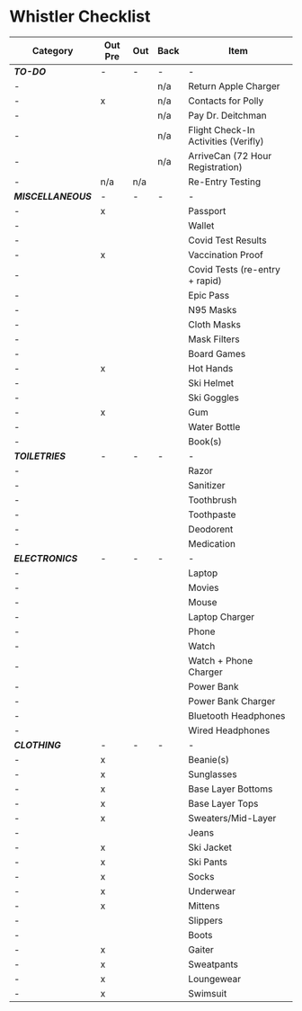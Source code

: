 # Whistler Checklist

|Category|Out Pre|Out|Back|Item|
|---|---|---|---|---|
|***TO-DO***|-|-|-|-|
|-|||n/a|Return Apple Charger|
|-|x||n/a|Contacts for Polly|
|-|||n/a|Pay Dr. Deitchman|
|-|||n/a|Flight Check-In Activities (Verifly)|
|-|||n/a|ArriveCan (72 Hour Registration)|
|-|n/a|n/a||Re-Entry Testing|
|***MISCELLANEOUS***|-|-|-|-|
|-|x|||Passport|
|-||||Wallet|
|-||||Covid Test Results|
|-|x|||Vaccination Proof|
|-||||Covid Tests (re-entry + rapid)|
|-||||Epic Pass|
|-||||N95 Masks|
|-||||Cloth Masks|
|-||||Mask Filters|
|-||||Board Games|
|-|x|||Hot Hands|
|-||||Ski Helmet|
|-||||Ski Goggles|
|-|x|||Gum|
|-||||Water Bottle|
|-||||Book(s)|
|***TOILETRIES***|-|-|-|-|
|-||||Razor|
|-||||Sanitizer|
|-||||Toothbrush|
|-||||Toothpaste|
|-||||Deodorent|
|-||||Medication|
|***ELECTRONICS***|-|-|-|-|
|-||||Laptop|
|-||||Movies|
|-||||Mouse|
|-||||Laptop Charger|
|-||||Phone|
|-||||Watch|
|-||||Watch + Phone Charger|
|-||||Power Bank|
|-||||Power Bank Charger|
|-||||Bluetooth Headphones|
|-||||Wired Headphones|
|***CLOTHING***|-|-|-|-|
|-|x|||Beanie(s)|
|-|x|||Sunglasses|
|-|x|||Base Layer Bottoms|
|-|x|||Base Layer Tops|
|-|x|||Sweaters/Mid-Layer|
|-||||Jeans|
|-|x|||Ski Jacket|
|-|x|||Ski Pants|
|-|x|||Socks|
|-|x|||Underwear|
|-|x|||Mittens|
|-||||Slippers|
|-||||Boots|
|-|x|||Gaiter|
|-|x|||Sweatpants|
|-|x|||Loungewear|
|-|x|||Swimsuit|
